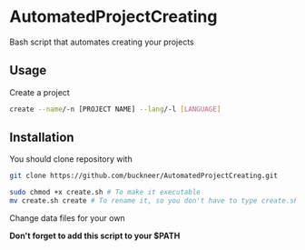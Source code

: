 # AutomatedProjectCreating

Bash script that automates creating your projects

## Usage

Create a project

```bash
create --name/-n [PROJECT NAME] --lang/-l [LANGUAGE]
```

## Installation 

You should clone repository with

```bash
git clone https://github.com/buckneer/AutomatedProjectCreating.git
```

```bash
sudo chmod +x create.sh # To make it executable
mv create.sh create # To rename it, so you don't have to type create.sh
```

Change data files for your own

<b>Don't forget to add this script to your $PATH</b>


